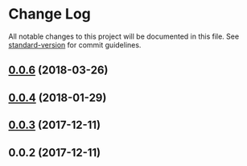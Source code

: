 # Change Log

All notable changes to this project will be documented in this file. See [standard-version](https://github.com/conventional-changelog/standard-version) for commit guidelines.

<a name="0.0.6"></a>
## [0.0.6](https://github.com/smartfood-gmbh-co-kg/react-render-html/compare/v0.0.4...v0.0.6) (2018-03-26)



<a name="0.0.4"></a>
## [0.0.4](https://github.com/smartfood-gmbh-co-kg/react-render-html/compare/v0.0.3...v0.0.4) (2018-01-29)



<a name="0.0.3"></a>
## [0.0.3](https://github.com/smartfood-gmbh-co-kg/react-render-html/compare/v0.0.2...v0.0.3) (2017-12-11)



<a name="0.0.2"></a>
## 0.0.2 (2017-12-11)

